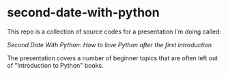 # second-date-with-python

This repo is a collection of source codes for a presentation I'm doing called:

_Second Date With Python: How to love Python after the first introduction_

The presentation covers a number of beginner topics that are often left out of "Introduction to Python" books.